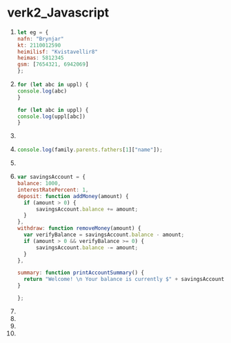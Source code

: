 # verk2_Javascript

1. 
   ```javascript
   let eg = {
   nafn: "Brynjar"   
   kt: 2110012590   
   heimilisf: "Kvistavellir8"   
   heimas: 5812345   
   gsm: [7654321, 6942069]      
   };
   ```
2. 
   ```javascript
   for (let abc in uppl) {
   console.log(abc)
   }
   ```
   ```javascript
   for (let abc in uppl) {
   console.log(uppl[abc])
   }
   ```

3. 

4. 
   ```javascript
   console.log(family.parents.fathers[1]["name"]);
   ```
5. 

6. 
      ```javascript
      var savingsAccount = {
    balance: 1000,
    interestRatePercent: 1,
    deposit: function addMoney(amount) {
        if (amount > 0) {
            savingsAccount.balance += amount;
        }
    },
    withdraw: function removeMoney(amount) {
        var verifyBalance = savingsAccount.balance - amount;
        if (amount > 0 && verifyBalance >= 0) {
            savingsAccount.balance -= amount;
        }
    },
    
    summary: function printAccountSummary() {
        return "Welcome! \n Your balance is currently $" + savingsAccount.balance + " and your interest rate is " + savingsAccount.interestRatePercent+ "%"
    }
    
      };
      ```
7. 

8. 

9. 

10. 
